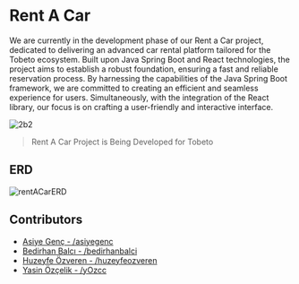 # Rent A Car

We are currently in the development phase of our Rent a Car project, dedicated to delivering an advanced car rental platform tailored for the Tobeto ecosystem. Built upon Java Spring Boot and React technologies, the project aims to establish a robust foundation, ensuring a fast and reliable reservation process. By harnessing the capabilities of the Java Spring Boot framework, we are committed to creating an efficient and seamless experience for users. Simultaneously, with the integration of the React library, our focus is on crafting a user-friendly and interactive interface.

![2b2](https://github.com/bedirhanbalci/RentACar/assets/61194064/f29e9eb2-9f54-48fd-8162-e4c97de061fd)

> Rent A Car Project is Being Developed for Tobeto

## ERD

![rentACarERD](https://github.com/bedirhanbalci/RentACar/assets/61194064/e8ce17ac-2780-4e1e-b8d7-1c17d4ae4954)


## Contributors

- [Asiye Genç - /asiyegenc](https://github.com/asiyegenc)
- [Bedirhan Balcı - /bedirhanbalci](https://github.com/bedirhanbalci)
- [Huzeyfe Özveren - /huzeyfeozveren](https://github.com/huzeyfeozveren)
- [Yasin Özçelik - /yOzcc](https://github.com/yOzcc)



